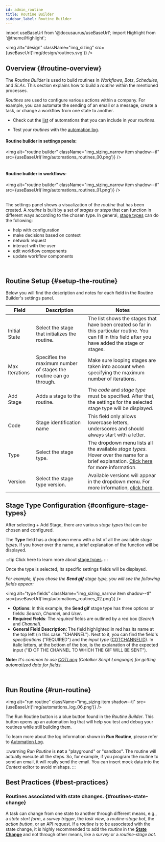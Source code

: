 ```yaml
---
id: admin_routine
title: Routine Builder
sidebar_label: Routine Builder
---
```

import useBaseUrl from '@docusaurus/useBaseUrl';
import Highlight from '@theme/Highlight';

<img alt="design" className="img_sizing" src={useBaseUrl('img/design/routines.svg')} />

## Overview {#routine-overview}

The _Routine Builder_ is used to build routines in _Workflows_, _Bots_, _Schedules_, and _SLAs_. This section explains how to build a _routine_ within the mentioned processes.

_Routines_ are used to configure various actions within a company. For example, you can automate the sending of an email or a message, create a task, or change a workflow from one state to another.

- Check out the [list](/docs/documentation/automation/existing_routines#stage-list) of automations that you can include in your _routines_.

- Test your _routines_ with the [automation log](#run-routine).


<div className="alert alert--secondary">

#### Routine builder in settings panels:


<img alt="routine builder" className="img_sizing_narrow item shadow--tl" src={useBaseUrl('img/automations_routines_00.png')} />
<br/>
<br/>

#### Routine builder in workflows:

<img alt="routine builder" className="img_sizing_narrow item shadow--tl" src={useBaseUrl('img/automations_routines_01.png')} />
<br/>
<br/>

The settings panel shows a visualization of the _routine_ that has been created. A _routine_ is built by a set of _stages_ or _steps_ that can function in different ways according to the chosen type. In general, [stage types](#stage-type-list) can do the following:

* help with configuration
* make decisions based on context
* network request
* interact with the user
* edit workflow components
* update workflow components

</div>
<br/>

## Routine Setup {#setup-the-routine}

Below you will find the description and notes for each field in the Routine Builder's settings panel.

| Field | Description | Notes | 
| ---- | ----------- | ----- | 
| Initial State | Select the stage that initializes the routine. | The list shows the stages that have been created so far in this particular routine. You can fill in this field after you have added the stage or stages. |
| Max Iterations | Specifies the maximum number of stages the routine can go through. | Make sure looping stages are taken into account when specifying the maximum number of iterations. |
| Add Stage | Adds a stage to the routine. | The _code_ and _stage type_ must be specified. After that, the settings for the selected stage type will be displayed. |
| Code | Stage identification name | This field only allows lowercase letters, underscores and should always start with a letter.  |
| Type | Select the stage type. | The dropdown menu lists all the available _stage types_. Hover over the name for a brief explanation. [Click here](/docs/documentation/automation/existing_routines#stage-list) for more information. |
| Version | Select the stage type version. | Available versions will appear in the dropdown menu. For more information, [click here](/docs/documentation/automation/existing_routines#stage-type-versions).|

## Stage Type Configuration {#configure-stage-types}
After selecting <span className="badge badge--primary">+ Add Stage</span>, there are various _stage types_ that can be chosen and configured. 

The **Type** field has a dropdown menu with a list of all the available _stage types_. If you hover over the name, a brief explanation of the function will be displayed. 


:::tip
Click here to learn more about [stage types](/docs/documentation/automation/existing_routines).
:::

<div className="alert alert--secondary">

Once the type is selected, its specific settings fields will be displayed.

_For example, if you chose the **Send gif** stage type, you will see the following fields appear:_

<img alt="type fields" className="img_sizing_narrow item shadow--tl" src={useBaseUrl('img/automations_routines_02.png')} />
<br/>

- **Options**: In this example, the **Send gif** stage type has three options or fields: _Search_, _Channel_, and _User_.
- **Required Fields**: The _required_ fields are outlined by a red box (_Search_ and _Channel_).
- **General Field Description**: The field highlighted in red has its name at the top left (in this case: "CHANNEL"). Next to it, you can find the field's _specifications_ ("REQUIRED") and the _input type_ ([COTCHANNELID](/docs/documentation/automation/cotlang/admin_cotlang)). In italic letters, at the bottom of the box, is the explanation of the expected input ("ID OF THE CHANNEL TO WHICH THE GIF WILL BE SENT").

**Note:** _It's common to use [COTLang](/docs/documentation/automation/cotlang/admin_cotlang) (Cotalker Script Language) for getting automatized data for fields._

</div>
<br/>


## Run Routine {#run-routine}

<img alt="run routine" className="img_sizing item shadow--tl" src={useBaseUrl('img/automations_log_06.png')} />
<br/>

The <span className="badge badge--primary">Run Routine</span> button is a blue button found in the *Routine Builder*. This button opens up an automation log that will help you test and debug your routines while still building them.

To learn more about the log information shown in **Run Routine**, please refer to [Automation Log](/docs/documentation/automation/automation_log).

:::warning
*Run Routine* is **not** a "playground" or "sandbox". The routine will actually execute all the steps. So, for example, if you program the routine to send an email, it will really send the email.
You can insert mock data into the *Context* editor to avoid mishaps.
:::

## Best Practices {#best-practices}
### Routines associated with state changes. {#routines-state-change}
A task can change from one state to another through different means, e.g., a _state start form_, a _survey trigger_, the _task view_, a _routine-stage bot_, the _action button_, or an API request. If a _routine_ is to be associated with the state change, it is highly recommended to add the _routine_ in the [**State Change**](/docs/documentation/admin/workflows/settings_panels/create_edit_state#state-changes) and not through other means, like a _survey_ or a _routine-stage bot_.

